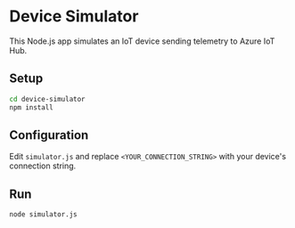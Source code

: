 # Device Simulator

This Node.js app simulates an IoT device sending telemetry to Azure IoT Hub.

## Setup

```bash
cd device-simulator
npm install
```

## Configuration

Edit `simulator.js` and replace `<YOUR_CONNECTION_STRING>` with your device's connection string.

## Run

```bash
node simulator.js
```